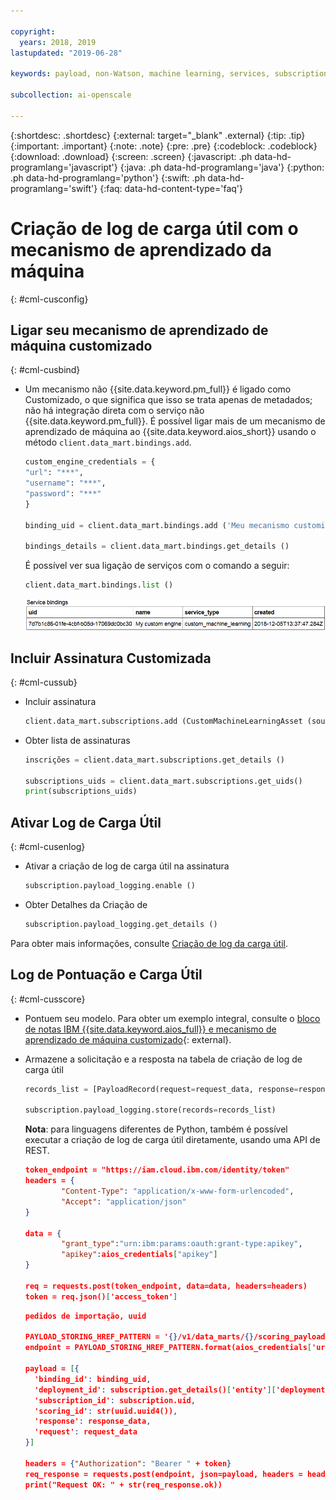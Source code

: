 ```yaml
---

copyright:
  years: 2018, 2019
lastupdated: "2019-06-28"

keywords: payload, non-Watson, machine learning, services, subscription

subcollection: ai-openscale

---
```


{:shortdesc: .shortdesc}
{:external: target="_blank" .external}
{:tip: .tip}
{:important: .important}
{:note: .note}
{:pre: .pre}
{:codeblock: .codeblock}
{:download: .download}
{:screen: .screen}
{:javascript: .ph data-hd-programlang='javascript'}
{:java: .ph data-hd-programlang='java'}
{:python: .ph data-hd-programlang='python'}
{:swift: .ph data-hd-programlang='swift'}
{:faq: data-hd-content-type='faq'}

# Criação de log de carga útil com o mecanismo de aprendizado da máquina
{: #cml-cusconfig}

## Ligar seu mecanismo de aprendizado de máquina customizado
{: #cml-cusbind}

- Um mecanismo não {{site.data.keyword.pm_full}} é ligado como Customizado, o que significa que isso se trata apenas de metadados; não há integração direta com o serviço não {{site.data.keyword.pm_full}}. É possível ligar mais de um mecanismo de aprendizado de máquina ao {{site.data.keyword.aios_short}} usando o método `client.data_mart.bindings.add`.

    ```python
    custom_engine_credentials = {
    "url": "***",
    "username": "***",
    "password": "***"
    }

    binding_uid = client.data_mart.bindings.add ('Meu mecanismo customizado', CustomMachineLearningInstance (custom_engine_credentials))

    bindings_details = client.data_mart.bindings.get_details ()
    ```
  É possível ver sua ligação de serviços com o comando a seguir:

    ```python
    client.data_mart.bindings.list ()
    ```

    ![Ligação genérica do ML](images/ml-generic-bind.png)

## Incluir Assinatura Customizada
{: #cml-cussub}

- Incluir assinatura

    ```python
    client.data_mart.subscriptions.add (CustomMachineLearningAsset (source_uid = 'action', binding_uid = binding_uid, prediction_column= 'predictedActionLabel'))
    ```

- Obter lista de assinaturas

    ```python
    inscrições = client.data_mart.subscriptions.get_details ()

    subscriptions_uids = client.data_mart.subscriptions.get_uids()
    print(subscriptions_uids)
    ```

## Ativar Log de Carga Útil
{: #cml-cusenlog}

- Ativar a criação de log de carga útil na assinatura

    ```python
    subscription.payload_logging.enable ()
    ```

- Obter Detalhes da Criação de

    ```python
    subscription.payload_logging.get_details ()
    ```

Para obter mais informações, consulte [Criação de log da carga útil]().

## Log de Pontuação e Carga Útil
{: #cml-cusscore}

- Pontuem seu modelo. Para obter um exemplo integral, consulte o [bloco de notas IBM {{site.data.keyword.aios_full}} e mecanismo de aprendizado de máquina customizado](https://github.com/pmservice/ai-openscale-tutorials/blob/master/notebooks/AI%20OpenScale%20and%20Custom%20ML%20Engine.ipynb){: external}.

- Armazene a solicitação e a resposta na tabela de criação de log de carga útil

    ```python
    records_list = [PayloadRecord(request=request_data, response=response_data, response_time=response_time), PayloadRecord(request=request_data, response=response_data, response_time=response_time)]

    subscription.payload_logging.store(records=records_list)
    ```
    **Nota**: para linguagens diferentes de Python, também é possível executar a criação de log de carga útil diretamente, usando uma API de REST.

    ```json
    token_endpoint = "https://iam.cloud.ibm.com/identity/token"
    headers = {
            "Content-Type": "application/x-www-form-urlencoded",
            "Accept": "application/json"
    }

    data = {
            "grant_type":"urn:ibm:params:oauth:grant-type:apikey",
            "apikey":aios_credentials["apikey"]
    }

    req = requests.post(token_endpoint, data=data, headers=headers)
    token = req.json()['access_token']
    ```

    ```json
    pedidos de importação, uuid

    PAYLOAD_STORING_HREF_PATTERN = '{}/v1/data_marts/{}/scoring_payloads'
    endpoint = PAYLOAD_STORING_HREF_PATTERN.format(aios_credentials['url'], aios_credentials['data_mart_id'])

    payload = [{
      'binding_id': binding_uid,
      'deployment_id': subscription.get_details()['entity']['deployments'][0]['deployment_id'],
      'subscription_id': subscription.uid,
      'scoring_id': str(uuid.uuid4()),
      'response': response_data,
      'request': request_data
    }]

    headers = {"Authorization": "Bearer " + token}
    req_response = requests.post(endpoint, json=payload, headers = headers)
    print("Request OK: " + str(req_response.ok))
    ```

